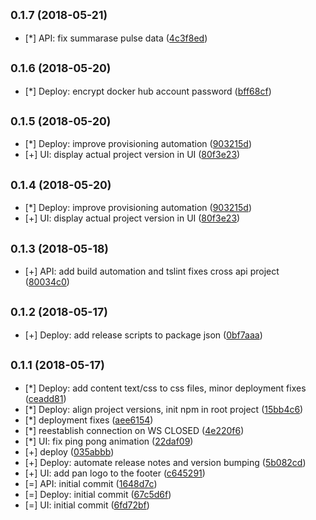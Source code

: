 <a name="0.1.7"></a>
## <small>0.1.7 (2018-05-21)</small>

* [*] API: fix summarase pulse data ([4c3f8ed](http://crgitep:7999/hac/pingpongpulse/commits/4c3f8ed))



<a name="0.1.6"></a>
## <small>0.1.6 (2018-05-20)</small>

* [*] Deploy: encrypt docker hub account password ([bff68cf](http://crgitep:7999/hac/pingpongpulse/commits/bff68cf))



<a name="0.1.5"></a>
## <small>0.1.5 (2018-05-20)</small>

* [*] Deploy: improve provisioning automation ([903215d](http://crgitep:7999/hac/pingpongpulse/commits/903215d))
* [+] UI: display actual project version in UI ([80f3e23](http://crgitep:7999/hac/pingpongpulse/commits/80f3e23))



<a name="0.1.4"></a>
## <small>0.1.4 (2018-05-20)</small>

* [*] Deploy: improve provisioning automation ([903215d](http://crgitep:7999/hac/pingpongpulse/commits/903215d))
* [+] UI: display actual project version in UI ([80f3e23](http://crgitep:7999/hac/pingpongpulse/commits/80f3e23))



<a name="0.1.3"></a>
## <small>0.1.3 (2018-05-18)</small>

* [+] API: add build automation and tslint fixes cross api project ([80034c0](http://crgitep:7999/hac/pingpongpulse/commits/80034c0))



<a name="0.1.2"></a>
## <small>0.1.2 (2018-05-17)</small>

* [+] Deploy: add release scripts to package json ([0bf7aaa](http://crgitep:7999/hac/pingpongpulse/commits/0bf7aaa))



<a name="0.1.1"></a>
## <small>0.1.1 (2018-05-17)</small>

* [*] Deploy: add content text/css to css files, minor deployment fixes ([ceadd81](http://crgitep:7999/hac/pingpongpulse/commits/ceadd81))
* [*] Deploy: align project versions, init npm in root project ([15bb4c6](http://crgitep:7999/hac/pingpongpulse/commits/15bb4c6))
* [*] deployment fixes ([aee6154](http://crgitep:7999/hac/pingpongpulse/commits/aee6154))
* [*] reestablish connection on WS CLOSED ([4e220f6](http://crgitep:7999/hac/pingpongpulse/commits/4e220f6))
* [*] UI: fix ping pong animation ([22daf09](http://crgitep:7999/hac/pingpongpulse/commits/22daf09))
* [+] deploy ([035abbb](http://crgitep:7999/hac/pingpongpulse/commits/035abbb))
* [+] Deploy: automate release notes and version bumping ([5b082cd](http://crgitep:7999/hac/pingpongpulse/commits/5b082cd))
* [+] UI: add pan logo to the footer ([c645291](http://crgitep:7999/hac/pingpongpulse/commits/c645291))
* [=] API: initial commit ([1648d7c](http://crgitep:7999/hac/pingpongpulse/commits/1648d7c))
* [=] Deploy: initial commit ([67c5d6f](http://crgitep:7999/hac/pingpongpulse/commits/67c5d6f))
* [=] UI: initial commit ([6fd72bf](http://crgitep:7999/hac/pingpongpulse/commits/6fd72bf))



